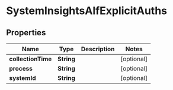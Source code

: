 # SystemInsightsAlfExplicitAuths

## Properties
Name | Type | Description | Notes
------------ | ------------- | ------------- | -------------
**collectionTime** | **String** |  |  [optional]
**process** | **String** |  |  [optional]
**systemId** | **String** |  |  [optional]
